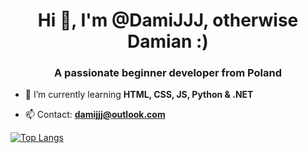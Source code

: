<h1 align="center">Hi 👋, I'm @DamiJJJ, otherwise Damian :)</h1>
<h3 align="center">A passionate beginner developer from Poland</h3>

- 🌱 I’m currently learning **HTML, CSS, JS, Python & .NET**

- 📫 Contact: **damijjj@outlook.com**

[![Top Langs](https://github-readme-stats.vercel.app/api/top-langs/?username=DamiJJJ&layout=compact&theme=radical)](https://github.com/DamiJJJ/github-readme-stats)

